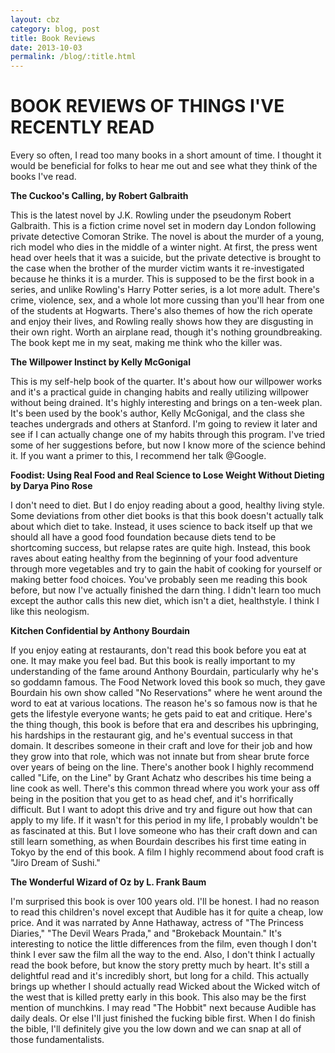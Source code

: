 ```yaml
---
layout: cbz
category: blog, post
title: Book Reviews
date: 2013-10-03
permalink: /blog/:title.html
---
```


# BOOK REVIEWS OF THINGS I'VE RECENTLY READ

Every so often, I read too many books in a short amount of time. I thought it would be beneficial for folks to hear me out and see what they think of the books I've read.

**The Cuckoo's Calling, by Robert Galbraith**

This is the latest novel by J.K. Rowling under the pseudonym Robert Galbraith. This is a fiction crime novel set in modern day London following private detective Comoran Strike. The novel is about the murder of a young, rich model who dies in the middle of a winter night. At first, the press went head over heels that it was a suicide, but the private detective is brought to the case when the brother of the murder victim wants it re-investigated because he thinks it is a murder. This is supposed to be the first book in a series, and unlike Rowling's Harry Potter series, is a lot more adult. There's crime, violence, sex, and a whole lot more cussing than you'll hear from one of the students at Hogwarts. There's also themes of how the rich operate and enjoy their lives, and Rowling really shows how they are disgusting in their own right. Worth an airplane read, though it's nothing groundbreaking. The book kept me in my seat, making me think who the killer was.

**The Willpower Instinct by Kelly McGonigal**

This is my self-help book of the quarter. It's about how our willpower works and it's a practical guide in changing habits and really utilizing willpower without being drained. It's highly interesting and brings on a ten-week plan. It's been used by the book's author, Kelly McGonigal, and the class she teaches undergrads and others at Stanford. I'm going to review it later and see if I can actually change one of my habits through this program. I've tried some of her suggestions before, but now I know more of the science behind it. If you want a primer to this, I recommend her talk @Google.

**Foodist: Using Real Food and Real Science to Lose Weight Without Dieting by Darya Pino Rose**

I don't need to diet. But I do enjoy reading about a good, healthy living style. Some deviations from other diet books is that this book doesn't actually talk about which diet to take. Instead, it uses science to back itself up that we should all have a good food foundation because diets tend to be shortcoming success, but relapse rates are quite high. Instead, this book raves about eating healthy from the beginning of your food adventure through more vegetables and try to gain the habit of cooking for yourself or making better food choices. You've probably seen me reading this book before, but now I've actually finished the darn thing. I didn't learn too much except the author calls this new diet, which isn't a diet, healthstyle. I think I like this neologism.

**Kitchen Confidential by Anthony Bourdain**

If you enjoy eating at restaurants, don't read this book before you eat at one. It may make you feel bad. But this book is really important to my understanding of the fame around Anthony Bourdain, particularly why he's so goddamn famous. The Food Network loved this book so much, they gave Bourdain his own show called "No Reservations" where he went around the word to eat at various locations. The reason he's so famous now is that he gets the lifestyle everyone wants; he gets paid to eat and critique. Here's the thing though, this book is before that era and describes his upbringing, his hardships in the restaurant gig, and he's eventual success in that domain. It describes someone in their craft and love for their job and how they grow into that role, which was not innate but from shear brute force over years of being on the line. There's another book I highly recommend called "Life, on the Line" by Grant Achatz who describes his time being a line cook as well. There's this common thread where you work your ass off being in the position that you get to as head chef, and it's horrifically difficult. But I want to adopt this drive and try and figure out how that can apply to my life. If it wasn't for this period in my life, I probably wouldn't be as fascinated at this. But I love someone who has their craft down and can still learn something, as when Bourdain describes his first time eating in Tokyo by the end of this book. A film I highly recommend about food craft is "Jiro Dream of Sushi."

**The Wonderful Wizard of Oz by L. Frank Baum**

I'm surprised this book is over 100 years old. I'll be honest. I had no reason to read this children's novel except that Audible has it for quite a cheap, low price. And it was narrated by Anne Hathaway, actress of "The Princess Diaries," "The Devil Wears Prada," and "Brokeback Mountain." It's interesting to notice the little differences from the film, even though I don't think I ever saw the film all the way to the end. Also, I don't think I actually read the book before, but know the story pretty much by heart. It's still a delightful read and it's incredibly short, but long for a child. This actually brings up whether I should actually read Wicked about the Wicked witch of the west that is killed pretty early in this book. This also may be the first mention of munchkins. I may read "The Hobbit" next because Audible has daily deals. Or else I'll just finished the fucking bible first. When I do finish the bible, I'll definitely give you the low down and we can snap at all of those fundamentalists.
